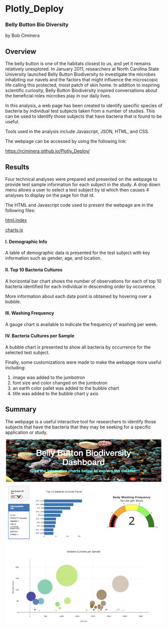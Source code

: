 # Plotly_Deploy
###  Belly Button Bio Diversity
by Bob Ciminera

## Overview

The belly button is one of the habitats closest to us, and yet it remains relatively unexplored. In January 2011, researchers at North Carolina State University launched Belly Button Biodiversity to investigate the microbes inhabiting our navels and the factors that might influence the microscopic life calling this protected, moist patch of skin home. In addition to inspiring scientific curiosity, Belly Button Biodiversity inspired conversations about the beneficial roles microbes play in our daily lives.

In this analysis, a web page has been created to identify specific species of bacteria by individual test subjects taken from a number of studies.  This can be used to identify those subjects that have bacteria that is found to be useful.

Tools used in the analysis include Javascript, JSON, HTML, and CSS.

The webpage can be accessed by using the following link:

https://rciminera.github.io/Plotly_Deploy/

## Results

Four technical analyses were prepared and presented on the webpage to provide test sample information for each subject in the study.  A drop down menu allows a user to select a test subject by id which then causes 4 analyses to display  on the page foir that id.

The HTML and Javascript code used to present the webpage are in the following files:

[html.index](https://github.com/rciminera/Plotly_Deploy/blob/main/index.html)

[charts.js](https://github.com/rciminera/Plotly_Deploy/blob/main/Static/js/charts.js)


#### I. Demographic Info

A table of demographic data is presented for the test subject with key information such as gender, age, and location.

#### II. Top 10 Bacteria Cultures

A horizontal bar chart shows the number of observations for each of top 10 bacteria identified for each individual in descending order by occurence.

More information about each data point is obtained by hovering over a bubble.

#### III. Washing Frequency

A gauge chart is available to indicate the frequency of washing per week.

#### IV. Bacteria Cultures per Sample

A bubble chart is presented to show all bacteria by occurrence for the selected test subject.

Finally, some customizations were made to make the webapge more useful including:

1. image was added to the jumbotron
2. font size and color changed on the jumbotron
2. an earth color pallet was added to the bubble chart  
3. title was added to the bubble chart y axis


## Summary

The webpage is a useful interactive tool for researchers to identify those subjects that have the bacteria that they may be seeking for a specific application or study.

![GitHubLogo](https://github.com/rciminera/Plotly_Deploy/blob/main/Screenshots/bellybuttonpage.png)

